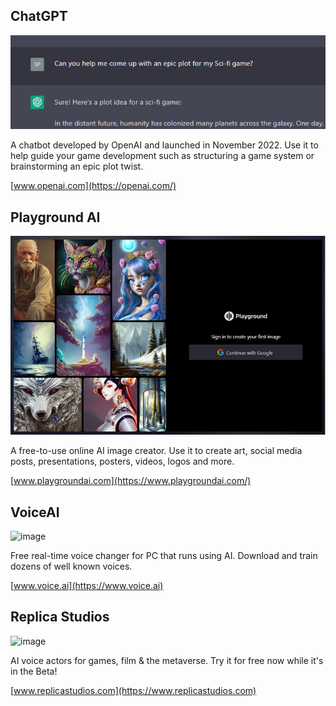 ## ChatGPT
![Screenshot](chatgpt.png)

A chatbot developed by OpenAI and launched in November 2022.
Use it to help guide your game development such as structuring a game system or brainstorming an epic plot twist.

[www.openai.com](https://openai.com/)


## Playground AI
![Screenshot](playgroundai.png)

A free-to-use online AI image creator.
Use it to create art, social media posts, presentations, posters, videos, logos and more.

[www.playgroundai.com](https://www.playgroundai.com/)


## VoiceAI
![image](https://github.com/SpawnCampGames/Resources/assets/60554748/fd7bf84f-0911-4eb3-a61d-1c0424cb44ad)

Free real-time voice changer for PC that runs using AI.
Download and train dozens of well known voices.

[www.voice.ai](https://www.voice.ai)


## Replica Studios
![image](https://github.com/SpawnCampGames/Resources/assets/60554748/a0e94a88-d197-4407-8477-52656e8e627f)

AI voice actors for games, film & the metaverse.
Try it for free now while it's in the Beta!

[www.replicastudios.com](https://www.replicastudios.com)
